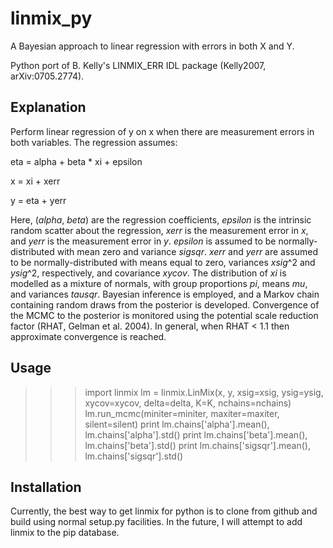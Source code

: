 # linmix_py
A Bayesian approach to linear regression with errors in both X and Y.

Python port of B. Kelly's LINMIX_ERR IDL package (Kelly2007, arXiv:0705.2774).

Explanation
-----------
Perform linear regression of y on x when there are measurement errors in both variables.  The regression assumes:

eta = alpha + beta * xi + epsilon

x = xi + xerr

y = eta + yerr

Here, (_alpha_, _beta_) are the regression coefficients, _epsilon_ is the intrinsic random scatter about the regression, _xerr_ is the measurement error in _x_, and _yerr_ is the measurement error in
_y_.
_epsilon_ is assumed to be normally-distributed with mean zero and variance _sigsqr_.
_xerr_ and _yerr_ are assumed to be normally-distributed with means equal to zero, variances _xsig_^2 and _ysig_^2, respectively, and covariance _xycov_.
The distribution of _xi_ is modelled as a mixture of normals, with group proportions _pi_, means _mu_, and variances _tausqr_.
Bayesian inference is employed, and a Markov chain containing random draws from the posterior is developed.
Convergence of the MCMC to the posterior is monitored using the potential scale reduction factor (RHAT, Gelman et al. 2004). In general, when RHAT < 1.1 then approximate convergence is reached.

Usage
-----
>>> import linmix
>>> lm = linmix.LinMix(x, y, xsig=xsig, ysig=ysig, xycov=xycov, delta=delta, K=K, nchains=nchains)
>>> lm.run_mcmc(miniter=miniter, maxiter=maxiter, silent=silent)
>>> print lm.chains['alpha'].mean(), lm.chains['alpha'].std()
>>> print lm.chains['beta'].mean(), lm.chains['beta'].std()
>>> print lm.chains['sigsqr'].mean(), lm.chains['sigsqr'].std()

Installation
------------
Currently, the best way to get linmix for python is to clone from github and build using normal setup.py facilities.
In the future, I will attempt to add linmix to the pip database.

